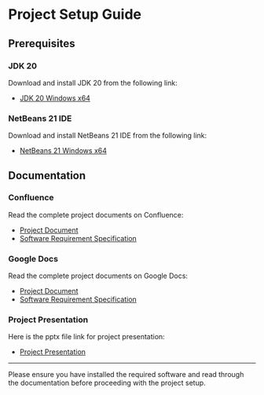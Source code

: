 # Project Setup Guide

## Prerequisites

### JDK 20
Download and install JDK 20 from the following link:
- [JDK 20 Windows x64](https://download.java.net/openjdk/jdk20/ri/openjdk-20+36_windows-x64_bin.zip)

### NetBeans 21 IDE
Download and install NetBeans 21 IDE from the following link:
- [NetBeans 21 Windows x64](https://dlcdn.apache.org/netbeans/netbeans-installers/21/Apache-NetBeans-21-bin-windows-x64.exe)

## Documentation

### Confluence
Read the complete project documents on Confluence:
- [Project Document](https://helasoft.atlassian.net/wiki/external/YjNjNjQzZGUwNDc2NDBiOWJjZDlkNzk2ZjJlNDViYTM)
- [Software Requirement Specification](https://helasoft.atlassian.net/wiki/external/ZDdmYTRkNGI1MmU4NGNhNGFkZDc5YmZjNGRkMzc1MDk)

### Google Docs
Read the complete project documents on Google Docs:
- [Project Document](https://docs.google.com/document/d/1qeWOP-9nX3KPb2UCv_iST1AWtuYW_ZdXJeLp50zBk8Y/edit?usp=sharing)
- [Software Requirement Specification](https://docs.google.com/document/d/1T_ikoU8-Z6x6rpHjyB0JCqiFAko5Y1cJ0-8bnFG4e5o/edit)

### Project Presentation
 Here is the pptx file link for project presentation:
- [Project Presentation](https://www.canva.com/design/DAGGY9mt1TY/5zMGxbLnhhpzgx6d20J-dw/edit?utm_content=DAGGY9mt1TY&utm_campaign=designshare&utm_medium=link2&utm_source=sharebutton)

---

Please ensure you have installed the required software and read through the documentation before proceeding with the project setup.

